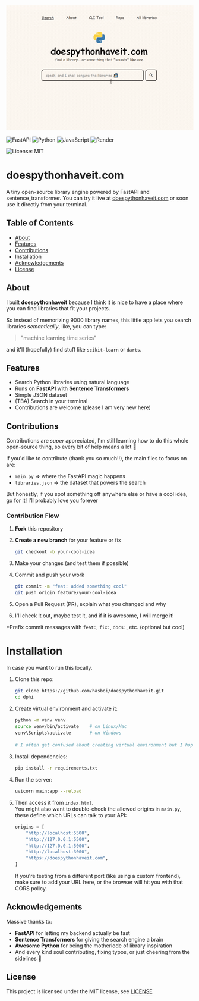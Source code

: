 ![doespythonhaveit](frontend/static/assets/preview.gif)

![FastAPI](https://img.shields.io/badge/FastAPI-005571?style=for-the-badge&logo=fastapi)
![Python](https://img.shields.io/badge/python-3670A0?style=for-the-badge&logo=python&logoColor=ffdd54)
![JavaScript](https://img.shields.io/badge/javascript-%23323330.svg?style=for-the-badge&logo=javascript&logoColor=%23F7DF1E)
![Render](https://img.shields.io/badge/Render-%46E3B7.svg?style=for-the-badge&logo=render&logoColor=white)

![License: MIT](https://img.shields.io/badge/License-MIT-yellow.svg)

# doespythonhaveit.com
A tiny open-source library engine powered by FastAPI and sentence_transformer.
You can try it live at [doespythonhaveit.com](https://doespythonhaveit.com) or soon use it directly from your terminal.

## Table of Contents
- [About](#about)
- [Features](#features)
- [Contributions](#contributions)
- [Installation](#Installation)
- [Acknowledgements](#acknowledgements)
- [License](#license)

## About
I built **doespythonhaveit** because I think it is nice to have a place where you can find libraries that fit your projects.

So instead of memorizing 9000 library names, this little app lets you search libraries *semantically*, like, you can type:
> "machine learning time series"

and it'll (hopefully) find stuff like `scikit-learn` or `darts`.  

## Features
- Search Python libraries using natural language
- Runs on **FastAPI** with **Sentence Transformers**
- Simple JSON dataset
- (TBA) Search in your terminal
- Contributions are welcome (please I am very new here)


## Contributions
Contributions are *super* appreciated, I'm still learning how to do this whole open-source thing, so every bit of help means a lot 🙏  

If you'd like to contribute (thank you so much!!), the main files to focus on are:
- `main.py` => where the FastAPI magic happens  
- `libraries.json` => the dataset that powers the search  

But honestly, if you spot something off anywhere else or have a cool idea, go for it! I'll probably love you forever

### Contribution Flow
1. **Fork** this repository  
2. **Create a new branch** for your feature or fix  
   ```bash
   git checkout -b your-cool-idea
    ```

3. Make your changes (and test them if possible)

4. Commit and push your work
    ```bash
    git commit -m "feat: added something cool"
    git push origin feature/your-cool-idea
    ```

5. Open a Pull Request (PR), explain what you changed and why

6. I'll check it out, maybe test it, and if it is awesome, I will merge it!

*Prefix commit messages with `feat:`, `fix:`, `docs:`, etc. (optional but cool)

# Installation 
In case you want to run this locally.

1. Clone this repo:
    ```bash
   git clone https://github.com/hasboi/doespythonhaveit.git
   cd dphi
   ```

2. Create virtual environment and activate it:
    ```bash
    python -m venv venv
    source venv/bin/activate    # on Linux/Mac
    venv\Scripts\activate       # on Windows

    # I often get confused about creating virtual environment but I hope this is the correct way
    ```

3. Install dependencies:
    ```bash
    pip install -r requirements.txt
    ```

4. Run the server:
    ```bash
    uvicorn main:app --reload
    ```

5. Then access it from `index.html`.  
   You might also want to double-check the allowed origins in `main.py`, these define which URLs can talk to your API:  
   ```python
   origins = [
       "http://localhost:5500",
       "http://127.0.0.1:5500",
       "http://127.0.0.1:5000",
       "http://localhost:3000",
       "https://doespythonhaveit.com",
   ]
   ```
   If you're testing from a different port (like using a custom frontend), make sure to add your URL here, or the browser will hit you with that CORS policy.

## Acknowledgements

Massive thanks to:
- **FastAPI** for letting my backend actually be fast  
- **Sentence Transformers** for giving the search engine a brain  
- **Awesome Python** for being the motherlode of library inspiration  
- And every kind soul contributing, fixing typos, or just cheering from the sidelines 💙  

## License
This project is licensed under the MIT license, see [LICENSE](https://github.com/hasboi/doespythonhaveit/blob/main/LICENSE)